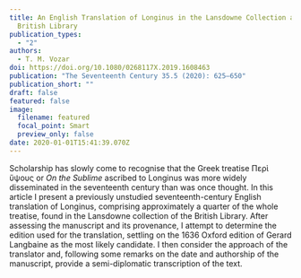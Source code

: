 ```yaml
---
title: An English Translation of Longinus in the Lansdowne Collection at the
  British Library
publication_types:
  - "2"
authors:
  - T. M. Vozar
doi: https://doi.org/10.1080/0268117X.2019.1608463
publication: "The Seventeenth Century 35.5 (2020): 625–650"
publication_short: ""
draft: false
featured: false
image:
  filename: featured
  focal_point: Smart
  preview_only: false
date: 2020-01-01T15:41:39.070Z
---
```

Scholarship has slowly come to recognise that the Greek treatise Περὶ ὕψους or *On the Sublime* ascribed to Longinus was more widely disseminated in the seventeenth century than was once thought. In this article I present a previously unstudied seventeenth-century English translation of Longinus, comprising approximately a quarter of the whole treatise, found in the Lansdowne collection of the British Library. After assessing the manuscript and its provenance, I attempt to determine the edition used for the translation, settling on the 1636 Oxford edition of Gerard Langbaine as the most likely candidate. I then consider the approach of the translator and, following some remarks on the date and authorship of the manuscript, provide a semi-diplomatic transcription of the text.